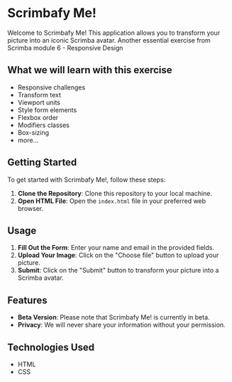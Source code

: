 # Scrimbafy Me!

Welcome to Scrimbafy Me! This application allows you to transform your picture into an iconic Scrimba avatar.
Another essential exercise from Scrimba module 6 - Responsive Design

## What we will learn with this exercise

- Responsive challenges
- Transform text
- Viewport units
- Style form elements
- Flexbox order
- Modifiers classes
- Box-sizing
- more...

## Getting Started

To get started with Scrimbafy Me!, follow these steps:

1. **Clone the Repository**: Clone this repository to your local machine.
2. **Open HTML File**: Open the `index.html` file in your preferred web browser.

## Usage

1. **Fill Out the Form**: Enter your name and email in the provided fields.
2. **Upload Your Image**: Click on the "Choose file" button to upload your picture.
3. **Submit**: Click on the "Submit" button to transform your picture into a Scrimba avatar.

## Features

- **Beta Version**: Please note that Scrimbafy Me! is currently in beta.
- **Privacy**: We will never share your information without your permission.

## Technologies Used

- HTML
- CSS
